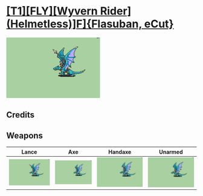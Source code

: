 # [\[T1\]\[FLY\]\[Wyvern Rider\]\(Helmetless\)\]F\]{Flasuban, eCut}](./)

<img src="./2.%20Lance/Lance_000.png" alt="[T1][FLY][Wyvern Rider](Helmetless)]F]{Flasuban, eCut} standing" />

## Credits



## Weapons


|Lance |Axe |Handaxe |Unarmed |
|  :---: | :---: | :---: | :---: |
| <img alt="Lance animation" src="./2.%20Lance/Lance.gif" /> | <img alt="Axe animation" src="./3.%20Axe/Axe.gif" /> | <img alt="Handaxe animation" src="./4.%20Handaxe/Handaxe.gif" /> | <img alt="Unarmed animation" src="./8.%20Unarmed/Unarmed.gif" /> |
